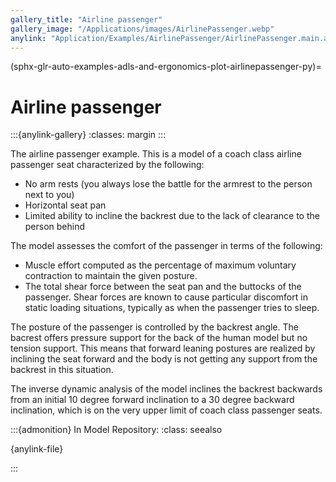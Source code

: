 ```yaml
---
gallery_title: "Airline passenger"
gallery_image: "/Applications/images/AirlinePassenger.webp"
anylink: "Application/Examples/AirlinePassenger/AirlinePassenger.main.any"
---
```


(sphx-glr-auto-examples-adls-and-ergonomics-plot-airlinepassenger-py)=

# Airline passenger

:::{anylink-gallery}
:classes: margin
:::


The airline passenger example. This is a model of a coach class airline passenger seat
characterized by the following:

- No arm rests (you always lose the battle for the armrest  to the person next to you)
- Horizontal seat pan
- Limited ability to incline the backrest due to the lack of clearance to the person behind


The model assesses the comfort of the passenger in terms of
the following:

- Muscle effort computed as the percentage of maximum
  voluntary contraction to maintain the given posture.
- The total shear force between the seat pan and the
  buttocks of the passenger. Shear forces are known to
  cause particular discomfort in static loading situations,
  typically as when the passenger tries to sleep.

The posture of the passenger is controlled by the backrest
angle. The bacrest offers pressure support for the back
of the human model but no tension support. This means that
forward leaning postures are realized by inclining the
seat forward and the body is not getting any support from
the backrest in this situation.

The inverse dynamic analysis of the model inclines the
backrest backwards from an initial 10 degree forward
inclination to a 30 degree backward inclination, which
is on the very upper limit of coach class passenger seats.


:::{admonition} In Model Repository:
:class: seealso

{anylink-file}` `

:::

